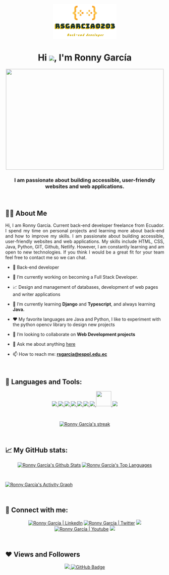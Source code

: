 <p align="center"><a href="https://rsgarcia0203.github.io"><img width="40%" src="./assets/gh_profile_logo.png" /></a></p>

<h1 align="center">Hi <img src="https://raw.githubusercontent.com/MartinHeinz/MartinHeinz/master/wave.gif" width="30px">, I'm Ronny García</h1>

<p align="center">
  <a href="#"><img align="center" width="500px" height="320px" src="https://raw.githubusercontent.com/abhisheknaiidu/abhisheknaiidu/master/code.gif"/></a>
  <h3 align="center">I am passionate about building accessible, user-friendly websites and web applications.</h3>
<p/>

<br/>


## **🙋‍♂️ About Me**

<p align="justify">
Hi, I am Ronny García. Current back-end developer freelance from Ecuador. I spend my time on personal projects and learning more about back-end and how to improve my skills. I am passionate about building accessible, user-friendly websites and web applications. My skills include HTML, CSS, Java, Python, GIT, Github, Netlify. However, I am constantly learning and am open to new technologies. If you think I would be a great fit for your team feel free to contact me so we can chat.</p>

- 💼 Back-end developer 

- 🔭 I’m currently working on becoming a Full Stack Developer.

- 📈 Design and management of databases, development of web pages and writer applications

- 🌱 I’m currently learning **Django** and **Typescript**, and always learning **Java.**

- ❤️ My favorite languages are Java and Python, I like to experiment with the python opencv library to design new projects

- 👯 I’m looking to collaborate on **Web Development projects**

<!-- - 👨‍💻 All of my projects are available at **[My Portfolio](https://subhamraoniar.com)** -->

- 💬 Ask me about anything [here](https://github.com/rsgarcia0203/rsgarcia0203/issues)

- 📫 How to reach me: **rsgarcia@espol.edu.ec**

<br/>


## **🚀 Languages and Tools:**  

<p align="center">
  <a href="https://www.w3.org/html/" target="_blank"> <img src="https://img.icons8.com/color/48/000000/html-5.png"/> </a> 
  <a href="https://www.w3schools.com/css/" target="_blank"> <img src="https://img.icons8.com/color/48/000000/css3.png"/> </a>
  <a href="https://www.java.com/es/t" target="_blank"> <img src="https://img.icons8.com/color/48/000000/java.png"/> </a>
  <a href="https://www.python.org/" target="_blank"> <img src="https://img.icons8.com/color/48/000000/python.png"/> </a>
  <a href="https://getbootstrap.com" target="_blank"> <img src="https://img.icons8.com/color/48/000000/bootstrap.png"/> </a> 
  <a href="https://git-scm.com/" target="_blank"> <img src="https://img.icons8.com/color/48/000000/git.png"/> </a> 
  <a href="https://www.djangoproject.com/" target="_blank"> <img src="https://img.icons8.com/color/48/000000/django.png"/> </a>
  <a href="https://code.visualstudio.com/" target="_blank"> <img src="https://code.visualstudio.com/assets/branding/app-icon.png" style="width:48px; height:48px"/> </a>
  <a href="https://www.php.net/" target="_blank"> <img src="https://img.icons8.com/color/48/000000/php.png"/> </a>
</p>

<br />

<p align="center">
    <a href="https://github.com/D3press3dd/github-readme-streak-stats">
        <img title="🔥 Get streak stats for your profile at git.io/streak-stats" alt="Ronny García's streak" src="https://github-readme-streak-stats.herokuapp.com/?user=rsgarcia0203&theme=black-ice&hide_border=true&stroke=0000&background=060A0CD0&"/>
    </a>
</p>

<br/>


## **📈 My GitHub stats:**

<p align="center">
  <a href="https://github.com/D3press3dd/github-readme-stats"><img alt="Ronny García's Github Stats" src="https://github-readme-stats.vercel.app/api?username=rsgarcia0203&show_icons=true&count_private=true&theme=react&hide_border=true&bg_color=0D1117" /></a>
  <a href="https://github.com/D3press3dd/github-readme-stats"><img alt="Ronny García's Top Languages" src="https://github-readme-stats.vercel.app/api/top-langs/?username=rsgarcia0203&langs_count=8&count_private=true&layout=compact&theme=react&hide_border=true&bg_color=0D1117" /></a>
</p>
  
<br />

<a href="https://github.com/D3press3dd/github-readme-activity-graph"><img alt="Ronny García's Activity Graph" src="https://activity-graph.herokuapp.com/graph?username=rsgarcia0203&bg_color=0D1117&color=5BCDEC&line=5BCDEC&point=FFFFFF&hide_border=true" /></a>

<br />


## **👯 Connect with me:**

<p align="center">  
  <a href = "https://www.linkedin.com/in/rsgarcia0203/"><img alt="Ronny García | LinkedIn" src="https://img.icons8.com/fluent/48/000000/linkedin.png"/></a>
  <a href = "hhttps://www.twitter.com/ronny_garcia19"><img  alt="Ronny García | Twitter" src="https://img.icons8.com/fluent/48/000000/twitter.png"/></a>
  <a href = "https://www.instagram.com/ronny.sgz/"><img src="https://img.icons8.com/fluent/48/000000/instagram-new.png"/></a>
  <a href = "https://www.youtube.com/channel/UCfH_seToiRmeuyc_WpuXI4A"><img alt="Ronny García | Youtube" src="https://img.icons8.com/color/48/000000/youtube-play.png" alt="Old youtube channel"/></a>
  <a href = "https://discord.gg/UgrfaY8u/"><img src="https://img.icons8.com/fluent/48/000000/discord.png"/></a>
</p>

<br />


## ❤ Views and Followers

<p align="center">  
<a href="https://github.com/Meghna-DAS/github-profile-views-counter"> <img src="https://komarev.com/ghpvc/?username=rsgarcia0203"> </a>
<a href="https://github.com/rsgarcia?tab=followers"><img src="https://img.shields.io/github/followers/rsgarcia?label=Followers&style=social" alt="GitHub Badge"></a>
</p>
